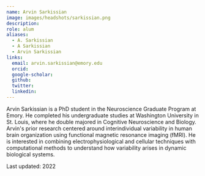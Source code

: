 ```yaml
---
name: Arvin Sarkissian
image: images/headshots/sarkissian.png
description:
role: alum
aliases:
  - A. Sarkissian
  - A Sarkissian
  - Arvin Sarkissian
links:
  email: arvin.sarkissian@emory.edu
  orcid: 
  google-scholar: 
  github: 
  twitter: 
  linkedin: 
---
```


Arvin Sarkissian is a PhD student in the Neuroscience Graduate Program at Emory. He completed his undergraduate studies at Washington University in St. Louis, where he double majored in Cognitive Neuroscience and Biology. Arvin's prior research centered around interindividual variability in human brain organization using functional magnetic resonance imaging (fMRI). He is interested in combining electrophysiological and cellular techniques with computational methods to understand how variability arises in dynamic biological systems.

Last updated: 2022
